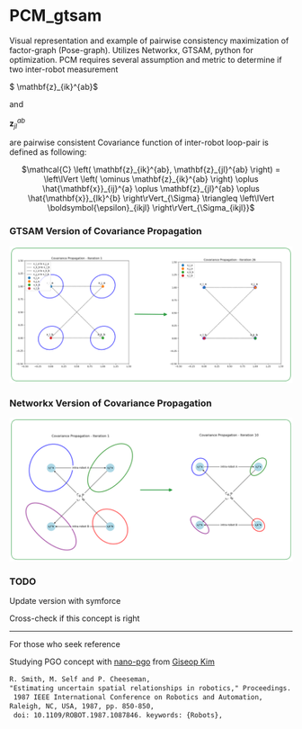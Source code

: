 # PCM_gtsam
Visual representation and example of pairwise consistency maximization of factor-graph (Pose-graph). Utilizes Networkx, GTSAM, python for optimization.
PCM requires several assumption and metric to determine if two inter-robot measurement <p>$ \mathbf{z}_{ik}^{ab}$ </p> and <p> $\mathbf{z}_{jl}^{ab}$ </p> are pairwise consistent
Covariance function of inter-robot loop-pair is defined as following:
<p align="center">
$\mathcal{C} \left( \mathbf{z}_{ik}^{ab}, \mathbf{z}_{jl}^{ab} \right) = \left\lVert \left( \ominus \mathbf{z}_{ik}^{ab} \right) \oplus \hat{\mathbf{x}}_{ij}^{a} \oplus \mathbf{z}_{jl}^{ab} \oplus \hat{\mathbf{x}}_{lk}^{b} \right\rVert_{\Sigma} \triangleq \left\lVert \boldsymbol{\epsilon}_{ikjl} \right\rVert_{\Sigma_{ikjl}}$
</p>


### GTSAM Version of Covariance Propagation
<p align="center">
  <img src="figure/gt_propagation.png" />
</p>



### Networkx Version of Covariance Propagation
<p align="center">
  <img src="figure/propagation.png" />
</p>


### TODO
Update version with symforce

Cross-check if this concept is right 


---
For those who seek reference


Studying PGO concept with [nano-pgo](https://github.com/gisbi-kim/nano-pgo) from [Giseop Kim](https://github.com/gisbi-kim)
```
R. Smith, M. Self and P. Cheeseman,
"Estimating uncertain spatial relationships in robotics," Proceedings.
 1987 IEEE International Conference on Robotics and Automation, Raleigh, NC, USA, 1987, pp. 850-850,
 doi: 10.1109/ROBOT.1987.1087846. keywords: {Robots},
```
